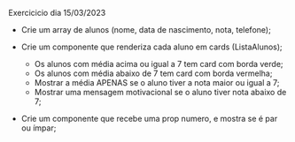 Exercicicio dia 15/03/2023

- Crie um array de alunos (nome, data de nascimento, nota, telefone);
- Crie um componente que renderiza cada aluno em cards (ListaAlunos);

  - Os alunos com média acima ou igual a 7 tem card com borda verde;
  - Os alunos com média abaixo de 7 tem card com borda vermelha;
  - Mostrar a média APENAS se o aluno tiver a nota maior ou igual a 7;
  - Mostrar uma mensagem motivacional se o aluno tiver nota abaixo de 7;

- Crie um componente que recebe uma prop numero, e mostra se é par ou ímpar;
